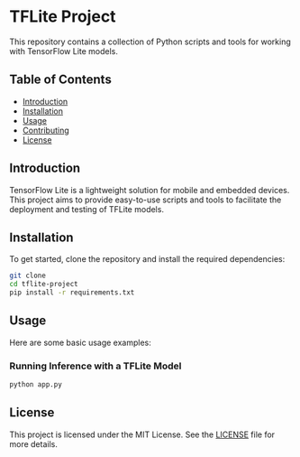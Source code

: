 # TFLite Project

This repository contains a collection of Python scripts and tools for working with TensorFlow Lite models.

## Table of Contents

- [Introduction](#introduction)
- [Installation](#installation)
- [Usage](#usage)
- [Contributing](#contributing)
- [License](#license)

## Introduction

TensorFlow Lite is a lightweight solution for mobile and embedded devices. This project aims to provide easy-to-use scripts and tools to facilitate the deployment and testing of TFLite models.

## Installation

To get started, clone the repository and install the required dependencies:

```bash
git clone 
cd tflite-project
pip install -r requirements.txt
```

## Usage

Here are some basic usage examples:

### Running Inference with a TFLite Model

```python
python app.py
```

## License

This project is licensed under the MIT License. See the [LICENSE](LICENSE) file for more details.